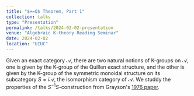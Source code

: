 ```yaml
---
title: "$+=Q$ Theorem, Part 1"
collection: talks
type: "Presentation"
permalink: /talks/2024-02-02-presentation
venue: "Algebraic K-theory Reading Seminar"
date: 2024-02-02
location: "UIUC"
---
```


Given an exact category $\mathcal A$, there are two natural notions of K-groups on $\mathcal A$, one is given by the K-group of the Quillen exact structure, and the other is given by the K-group of the symmetric monoidal structure on its subcategory $S = i\mathcal A$, the isomorphism category of $\mathcal A$. We studdy the properties of the $S^{-1}S$-construction from Grayson's [1976 paper](https://link.springer.com/chapter/10.1007/BFb0080003). 
